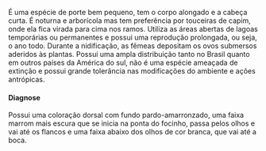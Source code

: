 ﻿É uma espécie de porte bem pequeno, tem o corpo alongado e a cabeça curta. É noturna e arborícola mas tem preferência por touceiras de capim, onde ela fica virada para cima nos ramos. Utiliza as áreas abertas  de lagoas temporárias ou permanentes e possui uma reprodução prolongada, ou seja, o ano todo. Durante a <glossario>nidificação</glossario>, as fêmeas depositam os ovos submersos aderidos às plantas.
Possui uma ampla distribuição tanto no Brasil quanto em outros países da América do sul, não é uma espécie ameaçada de extinção e possui grande tolerância nas modificações do ambiente e ações antrópicas.


#### Diagnose
Possui uma coloração dorsal com fundo pardo-amarronzado, uma faixa marrom mais escura que se inicia na ponta do focinho, passa pelos olhos e vai até os flancos e uma faixa abaixo dos olhos de cor branca, que vai até a boca.